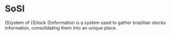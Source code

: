 # SoSI
(S)ystem of (S)tock (I)nformation is a system used to gather brazilian stocks information, consolidating them into an unique place.
